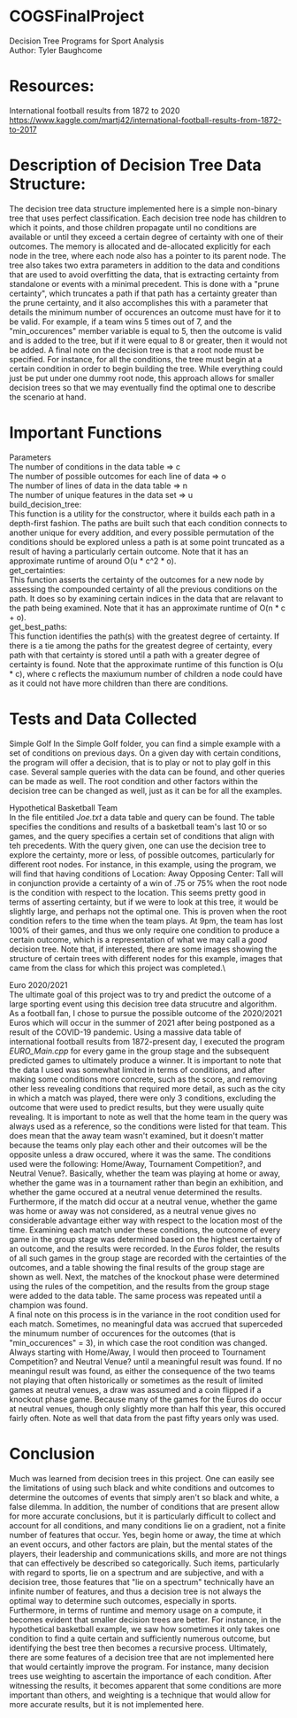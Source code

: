 # COGSFinalProject
Decision Tree Programs for Sport Analysis\
Author: Tyler Baughcome

# Resources: 
International football results from 1872 to 2020
https://www.kaggle.com/martj42/international-football-results-from-1872-to-2017

# Description of Decision Tree Data Structure:
  The decision tree data structure implemented here is a simple non-binary tree that uses perfect classification.
  Each decision tree node has children to which it points, and those children propagate until
  no conditions are available or until they exceed a certain degree of certainty with one of
  their outcomes. The memory is allocated and de-allocated explicitly for each node in the tree,
  where each node also has a pointer to its parent node. The tree also takes two extra parameters
  in addition to the data and conditions that are used to avoid overfitting the data, that is extracting
  certainty from standalone or events with a minimal precedent. This is done with a "prune certainty", which
  truncates a path if that path has a certainty greater than the prune certainty, and it also accomplishes
  this with a parameter that details the minimum number of occurences an outcome must have for it to be valid. 
  For example, if a team wins 5 times out of 7, and the "min_occurences" member variable is equal to 5, then the
  outcome is valid and is added to the tree, but if it were equal to 8 or greater, then it would not be added.
  A final note on the decision tree is that a root node must be specified. For instance, for all the conditions, the
  tree must begin at a certain condition in order to begin building the tree. While everything could just be put under 
  one dummy root node, this approach allows for smaller decision trees so that we may eventually find the optimal one to
  describe the scenario at hand.

# Important Functions
  Parameters\
   The number of conditions in the data table => c\
   The number of possible outcomes for each line of data => o\
   The number of lines of data in the data table => n\
   The number of unique features in the data set => u\
  build_decision_tree:\
    This function is a utility for the constructor, where it builds each path in a depth-first
    fashion. The paths are built such that each condition connects to another unique for every 
    addition, and every possible permutation of the conditions should be explored unless a path
    is at some point truncated as a result of having a particularly certain outcome.
    Note that it has an approximate runtime of around O(u * c^2 * o).\
  get_certainties:\
    This function asserts the certainty of the outcomes for a new node by assessing the compounded
    certainty of all the previous conditions on the path. It does so by examining certain indices in 
    the data that are relavant to the path being examined.
    Note that it has an approximate runtime of O(n * c + o).\
  get_best_paths:\
    This function identifies the path(s) with the greatest degree of certainty. If there is a tie
    among the paths for the greatest degree of certainty, every path with that certainty is stored
    until a path with a greater degree of certainty is found. 
    Note that the approximate runtime of this function is O(u * c), where c reflects the maxiumum
    number of children a node could have as it could not have more children than there are conditions.
# Tests and Data Collected

Simple Golf
  In the Simple Golf folder, you can find a simple example with a set of conditions on previous days.
  On a given day with certain conditions, the program will offer a decision, that is to play or not to
  play golf in this case. Several sample queries with the data can be found, and other queries can be made
  as well. The root condition and other factors within the decision tree can be changed as well, just as it can
  be for all the examples.

Hypothetical Basketball Team\
  In the file entitiled *Joe.txt* a data table and query can be found. The table specifies the conditions
  and results of a basketball team's last 10 or so games, and the query specifies a certain set of conditions
  that align with teh precedents. With the query given, one can use the decision tree to explore the certainty,
  more or less, of possible outcomes, particularly for different root nodes. 
  For instance, in this example, using the program, we will find that having conditions of
  Location: Away 
  Opposing Center: Tall
  will in conjunction provide a certainty of a win of .75 or 75% when the root node is the condition
  with respect to the location. This seems pretty good in terms of asserting certainty, but if we were
  to look at this tree, it would be slightly large, and perhaps not the optimal one.
  This is proven when the root condition refers to the time when the team plays. At 9pm, the team has lost 
  100% of their games, and thus we only require one condition to produce a certain outcome, which is a 
  representation of what we may call a *good* decision tree.
  Note that, if interested, there are some images showing the structure of certain trees with different nodes
  for this example, images that came from the class for which this project was completed.\
  
Euro 2020/2021\
  The ultimate goal of this project was to try and predict the outcome of a large sporting event using this decision
  tree data strucutre and algorithm. As a football fan, I chose to pursue the possible outcome of the 2020/2021 Euros
  which will occur in the summer of 2021 after being postponed as a result of the COVID-19 pandemic. Using a massive data
  table of international football results from 1872-present day, I executed the program *EURO_Main.cpp* for every game in the 
  group stage and the subsequent predicted games to ultimately produce a winner. It is important to note that the data I used was
  somewhat limited in terms of conditions, and after making some conditions more concrete, such as the score, and removing other less
  revealing conditions that required more detail, as such as the city in which a match was played, there were only 3 conditions, excluding
  the outcome that were used to predict results, but they were usually quite revealing. It is important to note as well that the home team
  in the query was always used as a reference, so the conditions were listed for that team. This does mean that the away team wasn't examined, but
  it doesn't matter because the teams only play each other and their outcomes will be the opposite unless a draw occured, where it was the same.
  The conditions used were the following: Home/Away, Tournament Competition?, and Neutral Venue?. Basically, whether the team was playing at home
  or away, whether the game was in a tournament rather than begin an exhibition, and whether the game occured at a neutral venue determined the results.
  Furthermore, if the match did occur at a neutral venue, whether the game was home or away was not considered, as a neutral venue gives no considerable
  advantage either way with respect to the location most of the time. Examining each match under these conditions, the outcome of every game in the group stage
  was determined based on the highest certainty of an outcome, and the results were recorded. In the *Euros* folder, the results of all such games
  in the group stage are recorded with the certainties of the outcomes, and a table showing the final results of the group stage are shown as well.
  Next, the matches of the knockout phase were determined using the rules of the competition, and the results from the group stage were added to 
  the data table. The same process was repeated until a champion was found.\
  A final note on this process is in the variance in the root condition used for each match. Sometimes, no meaningful data was accrued that superceded
  the minumum number of occurences for the outcomes (that is "min_occurences" = 3), in which case the root condition was changed. Always starting with
  Home/Away, I would then proceed to Tournament Competition? and Neutral Venue? until a meaningful result was found. If no meaningul result was found, as
  either the consequence of the two teams not playing that often historically or sometimes as the result of limited games at neutral venues, a draw was assumed
  and a coin flipped if a knockout phase game. Because many of the games for the Euros do occur at neutral venues, though only slightly more than half this year,
  this occured fairly often. Note as well that data from the past fifty years only was used.
# Conclusion
Much was learned from decision trees in this project. One can easily see the limitations of using such black and white conditions and outcomes 
to determine the outcomes of events that simply aren't so black and white, a false dilemma. In addition, the number of conditions that are present
allow for more accurate conclusions, but it is particularly difficult to collect and account for all conditions, and many conditions lie on a gradient, not
a finite number of features that occur. Yes, begin home or away, the time at which an event occurs, and other factors are plain, but the mental states 
of the players, their leadership and communications skills, and more are not things that can effectively be described so categorically. Such items, particularly
with regard to sports, lie on a spectrum and are subjective, and with a decision tree, those features that "lie on a spectrum" technically have an infinite 
number of features, and thus a decision tree is not always the optimal way to determine such outcomes, especially in sports.\
Furthermore, in terms of runtime and memory usage on a compute, it becomes evident that smaller decision trees are better. For instance, in the hypothetical
basketball example, we saw how sometimes it only takes one condition to find a quite certain and sufficiently numerous outcome, but identifying the best tree
then becomes a recursive process. 
Ultimately, there are some features of a decision tree that are not implemented here that would certaintly improve the program. For instance, many decision
trees use weighting to ascertain the importance of each condition. After witnessing the results, it becomes apparent that some conditions are more important
than others, and weighting is a technique that would allow for more accurate results, but it is not implemented here.
  

  
